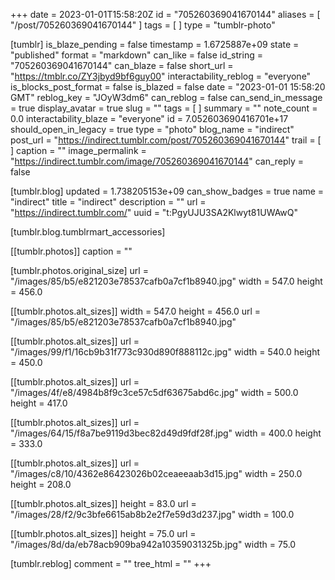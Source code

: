 +++
date = 2023-01-01T15:58:20Z
id = "705260369041670144"
aliases = [ "/post/705260369041670144" ]
tags = [ ]
type = "tumblr-photo"

[tumblr]
is_blaze_pending = false
timestamp = 1.6725887e+09
state = "published"
format = "markdown"
can_like = false
id_string = "705260369041670144"
can_blaze = false
short_url = "https://tmblr.co/ZY3jbyd9bf6guy00"
interactability_reblog = "everyone"
is_blocks_post_format = false
is_blazed = false
date = "2023-01-01 15:58:20 GMT"
reblog_key = "JOyW3dm6"
can_reblog = false
can_send_in_message = true
display_avatar = true
slug = ""
tags = [ ]
summary = ""
note_count = 0.0
interactability_blaze = "everyone"
id = 7.052603690416701e+17
should_open_in_legacy = true
type = "photo"
blog_name = "indirect"
post_url = "https://indirect.tumblr.com/post/705260369041670144"
trail = [ ]
caption = ""
image_permalink = "https://indirect.tumblr.com/image/705260369041670144"
can_reply = false

[tumblr.blog]
updated = 1.738205153e+09
can_show_badges = true
name = "indirect"
title = "indirect"
description = ""
url = "https://indirect.tumblr.com/"
uuid = "t:PgyUJU3SA2Klwyt81UWAwQ"

[tumblr.blog.tumblrmart_accessories]

[[tumblr.photos]]
caption = ""

[tumblr.photos.original_size]
url = "/images/85/b5/e821203e78537cafb0a7cf1b8940.jpg"
width = 547.0
height = 456.0

[[tumblr.photos.alt_sizes]]
width = 547.0
height = 456.0
url = "/images/85/b5/e821203e78537cafb0a7cf1b8940.jpg"

[[tumblr.photos.alt_sizes]]
url = "/images/99/f1/16cb9b31f773c930d890f888112c.jpg"
width = 540.0
height = 450.0

[[tumblr.photos.alt_sizes]]
url = "/images/4f/e8/4984b8f9c3ce57c5df63675abd6c.jpg"
width = 500.0
height = 417.0

[[tumblr.photos.alt_sizes]]
url = "/images/64/15/f8a7be9119d3bec82d49d9fdf28f.jpg"
width = 400.0
height = 333.0

[[tumblr.photos.alt_sizes]]
url = "/images/c8/10/4362e86423026b02ceaeeaab3d15.jpg"
width = 250.0
height = 208.0

[[tumblr.photos.alt_sizes]]
height = 83.0
url = "/images/28/f2/9c3bfe6615ab8b2e2f7e59d3d237.jpg"
width = 100.0

[[tumblr.photos.alt_sizes]]
height = 75.0
url = "/images/8d/da/eb78acb909ba942a10359031325b.jpg"
width = 75.0

[tumblr.reblog]
comment = ""
tree_html = ""
+++
